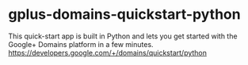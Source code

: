 gplus-domains-quickstart-python
===============================

This quick-start app is built in Python and lets you get started with the Google+ Domains platform in a few minutes. https://developers.google.com/+/domains/quickstart/python
